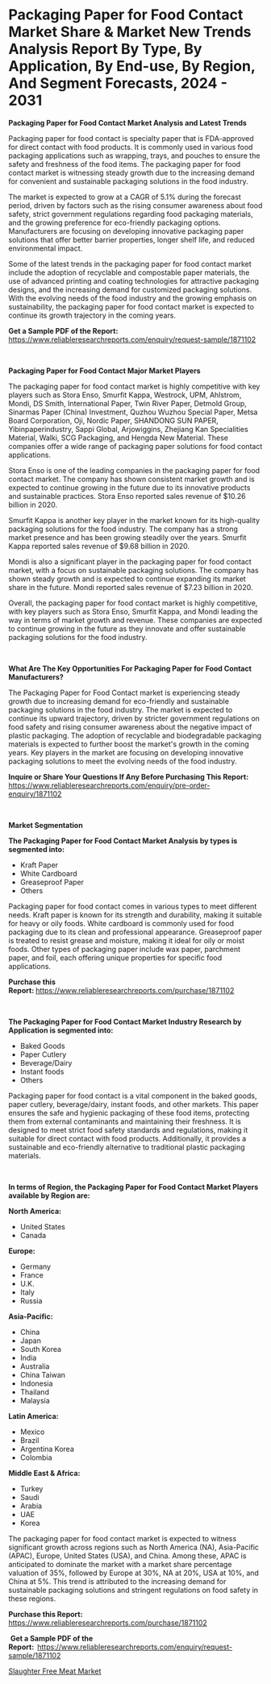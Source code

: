 <p><h1>Packaging Paper for Food Contact Market Share & Market New Trends Analysis Report By Type, By Application, By End-use, By Region, And Segment Forecasts, 2024 - 2031</h1></p><p><strong>Packaging Paper for Food Contact Market Analysis and Latest Trends</strong></p>
<p><p>Packaging paper for food contact is specialty paper that is FDA-approved for direct contact with food products. It is commonly used in various food packaging applications such as wrapping, trays, and pouches to ensure the safety and freshness of the food items. The packaging paper for food contact market is witnessing steady growth due to the increasing demand for convenient and sustainable packaging solutions in the food industry.</p><p>The market is expected to grow at a CAGR of 5.1% during the forecast period, driven by factors such as the rising consumer awareness about food safety, strict government regulations regarding food packaging materials, and the growing preference for eco-friendly packaging options. Manufacturers are focusing on developing innovative packaging paper solutions that offer better barrier properties, longer shelf life, and reduced environmental impact.</p><p>Some of the latest trends in the packaging paper for food contact market include the adoption of recyclable and compostable paper materials, the use of advanced printing and coating technologies for attractive packaging designs, and the increasing demand for customized packaging solutions. With the evolving needs of the food industry and the growing emphasis on sustainability, the packaging paper for food contact market is expected to continue its growth trajectory in the coming years.</p></p>
<p><strong>Get a Sample PDF of the Report:&nbsp;</strong> <a href="https://www.reliableresearchreports.com/enquiry/request-sample/1871102">https://www.reliableresearchreports.com/enquiry/request-sample/1871102</a></p>
<p>&nbsp;</p>
<p><strong>Packaging Paper for Food Contact Major Market Players</strong></p>
<p><p>The packaging paper for food contact market is highly competitive with key players such as Stora Enso, Smurfit Kappa, Westrock, UPM, Ahlstrom, Mondi, DS Smith, International Paper, Twin River Paper, Detmold Group, Sinarmas Paper (China) Investment, Quzhou Wuzhou Special Paper, Metsa Board Corporation, Oji, Nordic Paper, SHANDONG SUN PAPER, Yibinpaperindustry, Sappi Global, Arjowiggins, Zhejiang Kan Specialities Material, Walki, SCG Packaging, and Hengda New Material. These companies offer a wide range of packaging paper solutions for food contact applications.</p><p>Stora Enso is one of the leading companies in the packaging paper for food contact market. The company has shown consistent market growth and is expected to continue growing in the future due to its innovative products and sustainable practices. Stora Enso reported sales revenue of $10.26 billion in 2020.</p><p>Smurfit Kappa is another key player in the market known for its high-quality packaging solutions for the food industry. The company has a strong market presence and has been growing steadily over the years. Smurfit Kappa reported sales revenue of $9.68 billion in 2020.</p><p>Mondi is also a significant player in the packaging paper for food contact market, with a focus on sustainable packaging solutions. The company has shown steady growth and is expected to continue expanding its market share in the future. Mondi reported sales revenue of $7.23 billion in 2020.</p><p>Overall, the packaging paper for food contact market is highly competitive, with key players such as Stora Enso, Smurfit Kappa, and Mondi leading the way in terms of market growth and revenue. These companies are expected to continue growing in the future as they innovate and offer sustainable packaging solutions for the food industry.</p></p>
<p>&nbsp;</p>
<p><strong>What Are The Key Opportunities For Packaging Paper for Food Contact Manufacturers?</strong></p>
<p><p>The Packaging Paper for Food Contact market is experiencing steady growth due to increasing demand for eco-friendly and sustainable packaging solutions in the food industry. The market is expected to continue its upward trajectory, driven by stricter government regulations on food safety and rising consumer awareness about the negative impact of plastic packaging. The adoption of recyclable and biodegradable packaging materials is expected to further boost the market's growth in the coming years. Key players in the market are focusing on developing innovative packaging solutions to meet the evolving needs of the food industry.</p></p>
<p><strong>Inquire or Share Your Questions If Any Before Purchasing This Report:</strong> <a href="https://www.reliableresearchreports.com/enquiry/pre-order-enquiry/1871102">https://www.reliableresearchreports.com/enquiry/pre-order-enquiry/1871102</a></p>
<p>&nbsp;</p>
<p><strong>Market Segmentation</strong></p>
<p><strong>The Packaging Paper for Food Contact Market Analysis by types is segmented into:</strong></p>
<p><ul><li>Kraft Paper</li><li>White Cardboard</li><li>Greaseproof Paper</li><li>Others</li></ul></p>
<p><p>Packaging paper for food contact comes in various types to meet different needs. Kraft paper is known for its strength and durability, making it suitable for heavy or oily foods. White cardboard is commonly used for food packaging due to its clean and professional appearance. Greaseproof paper is treated to resist grease and moisture, making it ideal for oily or moist foods. Other types of packaging paper include wax paper, parchment paper, and foil, each offering unique properties for specific food applications.</p></p>
<p><strong>Purchase this Report:&nbsp;</strong><a href="https://www.reliableresearchreports.com/purchase/1871102">https://www.reliableresearchreports.com/purchase/1871102</a></p>
<p>&nbsp;</p>
<p><strong>The Packaging Paper for Food Contact Market Industry Research by Application is segmented into:</strong></p>
<p><ul><li>Baked Goods</li><li>Paper Cutlery</li><li>Beverage/Dairy</li><li>Instant foods</li><li>Others</li></ul></p>
<p><p>Packaging paper for food contact is a vital component in the baked goods, paper cutlery, beverage/dairy, instant foods, and other markets. This paper ensures the safe and hygienic packaging of these food items, protecting them from external contaminants and maintaining their freshness. It is designed to meet strict food safety standards and regulations, making it suitable for direct contact with food products. Additionally, it provides a sustainable and eco-friendly alternative to traditional plastic packaging materials.</p></p>
<p>&nbsp;</p>
<p><strong>In terms of Region, the Packaging Paper for Food Contact Market Players available by Region are:</strong></p>
<p>
    <p> <strong> North America: </strong>
        <ul>
            <li>United States</li>
            <li>Canada</li>
        </ul>
        </p> 
    <p> <strong> Europe: </strong>
        <ul>
            <li>Germany</li>
            <li>France</li>
            <li>U.K.</li>
            <li>Italy</li>
            <li>Russia</li>
        </ul>
        </p> 
    <p> <strong> Asia-Pacific: </strong>
        <ul>
            <li>China</li>
            <li>Japan</li>
            <li>South Korea</li>
            <li>India</li>
            <li>Australia</li>
            <li>China Taiwan</li>
            <li>Indonesia</li>
            <li>Thailand</li>
            <li>Malaysia</li>
        </ul>
        </p> 
    <p> <strong> Latin America: </strong>
        <ul>
            <li>Mexico</li>
            <li>Brazil</li>
            <li>Argentina Korea</li>
            <li>Colombia</li>
        </ul>
        </p> 
    <p> <strong> Middle East & Africa: </strong>
        <ul>
            <li>Turkey</li>
            <li>Saudi</li>
            <li>Arabia</li>
            <li>UAE</li>
            <li>Korea</li>
        </ul>
    </p>
    </p>
<p><p>The packaging paper for food contact market is expected to witness significant growth across regions such as North America (NA), Asia-Pacific (APAC), Europe, United States (USA), and China. Among these, APAC is anticipated to dominate the market with a market share percentage valuation of 35%, followed by Europe at 30%, NA at 20%, USA at 10%, and China at 5%. This trend is attributed to the increasing demand for sustainable packaging solutions and stringent regulations on food safety in these regions.</p></p>
<p><strong>Purchase this Report: </strong><a href="https://www.reliableresearchreports.com/purchase/1871102">https://www.reliableresearchreports.com/purchase/1871102</a></p>
<p>&nbsp;<strong>Get a Sample PDF of the Report:&nbsp;&nbsp;</strong><a href="https://www.reliableresearchreports.com/enquiry/request-sample/1871102">https://www.reliableresearchreports.com/enquiry/request-sample/1871102</a></p>
<p><strong></strong></p>
<p><p><a href="https://noble-drawer-34c.notion.site/Slaughter-Free-Meat-Market-Provides-a-Comprehensive-Analysis-Including-a-Macro-Overview-of-the-Marke-d0c748a5827147c78c0ec6f3748a838c">Slaughter Free Meat Market</a></p></p>
